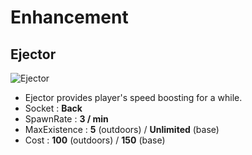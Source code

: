 # Enhancement
## Ejector
![Ejector](https://github.com/Trevor802/Tac/blob/master/GameDesignDocument/Player/Gears/Enhancement/Ejector.jpg)
- Ejector provides player's speed boosting for a while.
- Socket : **Back**
- SpawnRate : **3 / min**
- MaxExistence : **5** (outdoors) / **Unlimited** (base)
- Cost : **100** (outdoors) / **150** (base)